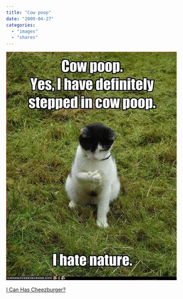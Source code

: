 ```yaml
---
title: "Cow poop"
date: "2009-04-27"
categories: 
  - "images"
  - "shares"
---
```


![](images/4wnP83SaFmt6kh4dYJJohDNao1_500.jpg)

[I Can Has Cheezburger?](http://icanhascheezburger.com/2009/04/27/funny-pictures-in-cow-poop/)
